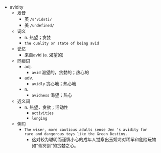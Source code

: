 - avidity
  - 发音
    - 英 `/ə'vidəti/`
    - 美 `/undefined/`
  - 词义
    - n. 热望；贪婪
    - `the quality or state of being avid `
  - 记忆
    - 来自avid (a. 渴望的)
  - 同根词
    - adj.
      - `avid` 渴望的，贪婪的；热心的
    - adv.
      - `avidly` 贪心地；热心地
    - n.
      - `avidness` 渴望；热心
  - 近义词
    - n. 热望，贪欲；活动性
      - `activities`
      - `longing`
  - 例句
    - `The wiser, more cautious adults sense Jen 's avidity for rare and dangerous toys like the Green Destiny.`
      - 这对较为聪明而谨慎小心的成年人觉察出玉娇龙对稀罕和危险玩物如“青冥剑”的贪婪之心。

